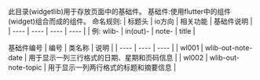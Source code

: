 此目录(widgetlib)用于存放页面中的基础件。
基础件:使用flutter中的组件(widget)组合而成的组件。
命名规则:
| 标题头 | io方向 | 相关功能 | 基础件说明 |
| ---- | ---- | ---- | ---- |
| 例: wlib- | in(out)- | note- | title |

基础件编号
| 编号 | 类名称 | 说明 |
| ---- | ---- |  ---- |
| wl001 | wlib-out-note-date | 用于显示一列三行格式的日期、星期和页码信息 |
| wl002 | wlib-out-note-topic | 用于显示一列两行格式的标题和摘要信息 |